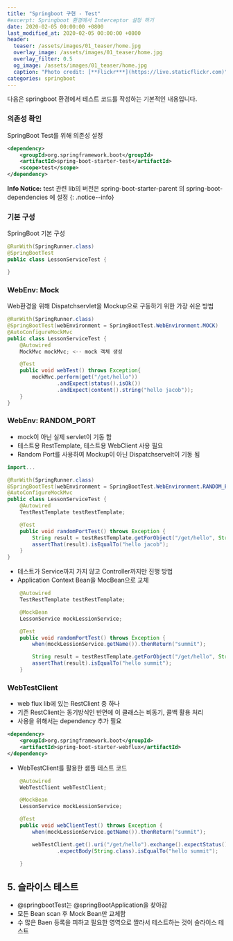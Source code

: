 ```yaml
---
title: "Springboot 구현 - Test"
#excerpt: Springboot 환경에서 Interceptor 설정 하기  
date: 2020-02-05 00:00:00 +0800
last_modified_at: 2020-02-05 00:00:00 +0800
header:
  teaser: /assets/images/01_teaser/home.jpg
  overlay_image: /assets/images/01_teaser/home.jpg
  overlay_filter: 0.5
  og_image: /assets/images/01_teaser/home.jpg
  caption: "Photo credit: [**Flickr***](https://live.staticflickr.com)"
categories: springboot
---
```


다음은 springboot 환경에서 테스트 코드를 작성하는 기본적인 내용입니다.

### 의존성 확인

SpringBoot Test를 위해 의존성 설정 

```xml
<dependency>
    <groupId>org.springframework.boot</groupId>
    <artifactId>spring-boot-starter-test</artifactId>
    <scope>test</scope>
</dependency>
```

**Info Notice:** test 관련 lib의 버전은 spring-boot-starter-parent 의 spring-boot-dependencies 에 설정
{: .notice--info}

### 기본 구성

SpringBoot 기본 구성 

```java
@RunWith(SpringRunner.class)
@SpringBootTest
public class LessonServiceTest {

}
```

### WebEnv: Mock

Web환경을 위해 Dispatchservlet을 Mockup으로 구동하기 위한 가장 쉬운 방법 

```java 
@RunWith(SpringRunner.class)
@SpringBootTest(webEnvironment = SpringBootTest.WebEnvironment.MOCK)
@AutoConfigureMockMvc
public class LessonServiceTest {
    @Autowired
    MockMvc mockMvc; <-- mock 객체 생성 

    @Test
    public void webTest() throws Exception{
        mockMvc.perform(get("/get/hello"))
                .andExpect(status().isOk())
                .andExpect(content().string("hello jacob"));
    }
}
```

### WebEnv: RANDOM_PORT
- mock이 아닌 실제 servlet이 기동 함 
- 테스트용 RestTemplate, 테스트용 WebClient 사용 필요
- Random Port를 사용하여 Mockup이 아닌 Dispatchservelt이 기동 됨

```java 
import...

@RunWith(SpringRunner.class)
@SpringBootTest(webEnvironment = SpringBootTest.WebEnvironment.RANDOM_PORT)
@AutoConfigureMockMvc
public class LessonServiceTest {
    @Autowired
    TestRestTemplate testRestTemplate;

    @Test
    public void randomPortTest() throws Exception {
        String result = testRestTemplate.getForObject("/get/hello", String.class);
        assertThat(result).isEqualTo("hello jacob");
    }
}
```

- 테스트가 Service까지 가지 않고 Controller까지만 진행 방법
- Application Context Bean을 MocBean으로 교체 

```java 
    @Autowired
    TestRestTemplate testRestTemplate;

    @MockBean
    LessonService mockLessionService;

    @Test
    public void randomPortTest() throws Exception {
        when(mockLessionService.getName()).thenReturn("summit");

        String result = testRestTemplate.getForObject("/get/hello", String.class);
        assertThat(result).isEqualTo("hello summit");
    }
```

### WebTestClient

- web flux lib에 있는 RestClient 중 하나
- 기존 RestClient는 동기방식인 반면에 이 클래스는 비동기, 콜백 활용 처리
- 사용을 위해서는 dependency 추가 필요

```xml
<dependency>
    <groupId>org.springframework.boot</groupId>
    <artifactId>spring-boot-starter-webflux</artifactId>
</dependency>
```

- WebTestClient를 활용한 샘플 테스트 코드

```java 
    @Autowired
    WebTestClient webTestClient;

    @MockBean
    LessonService mockLessionService;

    @Test
    public void webClientTest() throws Exception {
        when(mockLessionService.getName()).thenReturn("summit");

        webTestClient.get().uri("/get/hello").exchange().expectStatus().isOk()
                .expectBody(String.class).isEqualTo("hello summit");

    }
```

## 5. 슬라이스 테스트

- @springbootTest는 @springBootApplication을 찾아감
- 모든 Bean scan 후 Mock Bean만 교체함
- 수 많은 Baen 등록을 피하고 필요한 영역으로 짤라서 테스트하는 것이 슬라이스 테스트
